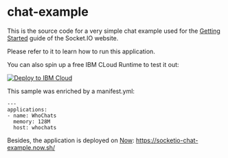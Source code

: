 # chat-example

This is the source code for a very simple chat example used for
the [Getting Started](http://socket.io/get-started/chat/) guide
of the Socket.IO website.

Please refer to it to learn how to run this application.

You can also spin up a free IBM CLoud Runtime to test it out:

[![Deploy to IBM Cloud](https://bluemix.net/deploy/button.png)](https://bluemix.net/deploy?repository=https://github.com/mkubik2/chat)

This sample was enriched by a manifest.yml:
```
---
applications:
- name: WhoChats
  memory: 128M
  host: whochats
```

Besides, the application is deployed on [Now](https://zeit.co/now): https://socketio-chat-example.now.sh/
